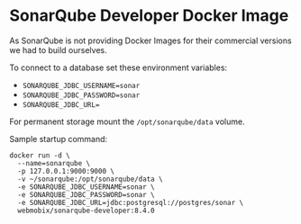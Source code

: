 # SonarQube Developer Docker Image

As SonarQube is not providing Docker Images for their commercial versions we had to build ourselves.

To connect to a database set these environment variables:

- `SONARQUBE_JDBC_USERNAME=sonar`
- `SONARQUBE_JDBC_PASSWORD=sonar`
- `SONARQUBE_JDBC_URL=`

For permanent storage mount the `/opt/sonarqube/data` volume.

Sample startup command:

```shell
docker run -d \
  --name=sonarqube \
  -p 127.0.0.1:9000:9000 \
  -v ~/sonarqube:/opt/sonarqube/data \
  -e SONARQUBE_JDBC_USERNAME=sonar \
  -e SONARQUBE_JDBC_PASSWORD=sonar \
  -e SONARQUBE_JDBC_URL=jdbc:postgresql://postgres/sonar \
  webmobix/sonarqube-developer:8.4.0
```
